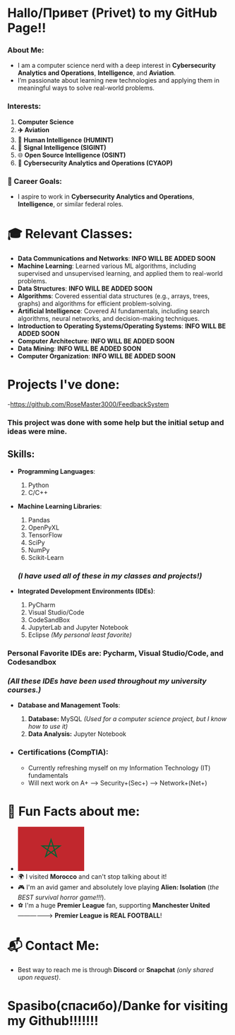 # Hallo/Привет (Privet) to my GitHub Page!!

### About Me:
- I am a computer science nerd with a deep interest in **Cybersecurity Analytics and Operations**, **Intelligence**, and **Aviation**.
- I’m passionate about learning new technologies and applying them in meaningful ways to solve real-world problems.

### Interests:
1. **Computer Science**
2. **✈️ Aviation**
3. 🧠 **Human Intelligence (HUMINT)**
4. 📡 **Signal Intelligence (SIGINT)**
5. 🌐 **Open Source Intelligence (OSINT)**
6. 🔐 **Cybersecurity Analytics and Operations (CYAOP)**

### 🎯 Career Goals:
- I aspire to work in **Cybersecurity Analytics and Operations**, **Intelligence**, or similar federal roles.

# 🎓 Relevant Classes:
- **Data Communications and Networks**: **INFO WILL BE ADDED SOON**
- **Machine Learning**: Learned various ML algorithms, including supervised and unsupervised learning, and applied them to real-world problems.
- **Data Structures**: **INFO WILL BE ADDED SOON**
- **Algorithms**: Covered essential data structures (e.g., arrays, trees, graphs) and algorithms for efficient problem-solving.
- **Artificial Intelligence**: Covered AI fundamentals, including search algorithms, neural networks, and decision-making techniques.
- **Introduction to Operating Systems/Operating Systems**: **INFO WILL BE ADDED SOON**
- **Computer Architecture**: **INFO WILL BE ADDED SOON**
- **Data Mining**: **INFO WILL BE ADDED SOON**
- **Computer Organization**: **INFO WILL BE ADDED SOON**

# Projects I've done:
-https://github.com/RoseMaster3000/FeedbackSystem

### This project was done with some help but the initial setup and ideas were mine. 


## Skills:
- **Programming Languages**:
  1. Python
  2. C/C++

- **Machine Learning Libraries**:
  1. Pandas
  2. OpenPyXL
  3. TensorFlow
  4. SciPy
  5. NumPy
  6. Scikit-Learn

  ### *(I have used all of these in my classes and projects!)*

- **Integrated Development Environments (IDEs)**:
  1. PyCharm
  2. Visual Studio/Code
  3. CodeSandBox
  4. JupyterLab and Jupyter Notebook
  5. Eclipse *(My personal least favorite)*
### Personal Favorite IDEs are: Pycharm, Visual Studio/Code, and Codesandbox


  ### *(All these IDEs have been used throughout my university courses.)*

- **Database and Management Tools**:
  1. **Database:** MySQL *(Used for a computer science project, but I know how to use it)*
  2. **Data Analysis:** Jupyter Notebook


- ### Certifications (CompTIA):
  - Currently refreshing myself on my Information Technology (IT) fundamentals
  - Will next work on A+ --> Security+(Sec+) --> Network+(Net+) 

# 🌟 Fun Facts about me:
- <img src="https://github.com/HydraCommander23/AboutMe-/raw/main/Morocco%20Flag.png" width="150">
- 🌍 I visited **Morocco** and can't stop talking about it!
- 🎮 I'm an avid gamer and absolutely love playing **Alien: Isolation** (*the BEST survival horror game!!!*).
- ⚽ I'm a huge **Premier League** fan, supporting **Manchester United** ——————> **Premier League is REAL FOOTBALL**!

# 📬 Contact Me:
- Best way to reach me is through **Discord** or **Snapchat** *(only shared upon request)*.

# **Spasibo(спасибо)/Danke for visiting my Github!!!!!!!**


<!---
HydraCommander23/HydraCommander23 is a ✨ special ✨ repository because its `README.md` (this file) appears on your GitHub profile.
You can click the Preview link to take a look at your changes.
--->
